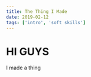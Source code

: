 ```yaml
---
title: The Thing I Made
date: 2019-02-12
tags: ['intro', 'soft skills']
---
```


# HI GUYS

I made a thing